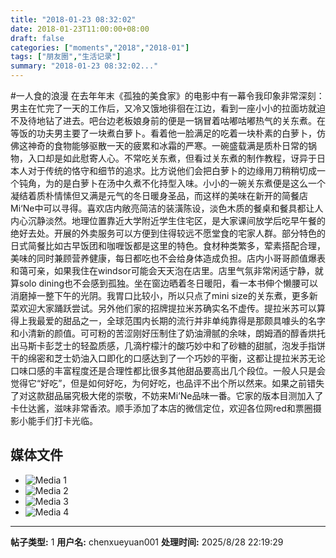```yaml
---
title: "2018-01-23 08:32:02"
date: 2018-01-23T11:00:00+08:00
draft: false
categories: ["moments","2018","2018-01"]
tags: ["朋友圈","生活记录"]
summary: "2018-01-23 08:32:02..."
---
```


#一人食的浪漫
在去年年末《孤独的美食家》的电影中有一幕令我印象非常深刻：男主在忙完了一天的工作后，又冷又饿地徘徊在江边，看到一座小小的拉面坊就迫不及待地钻了进去。吧台边老板娘身前的便是一锅冒着咕嘟咕嘟热气的关东煮。在等饭的功夫男主要了一块煮白萝卜。看着他一脸满足的吃着一块朴素的白萝卜，仿佛这神奇的食物能够驱散一天的疲累和冰霜的严寒。一碗盛载满是质朴日常的锅物，入口却是如此慰寄人心。不常吃关东煮，但看过关东煮的制作教程，讶异于日本人对于传统的恪守和细节的追求。比方说他们会把白萝卜的边缘用刀稍稍切成一个钝角，为的是白萝卜在汤中久煮不化持型入味。小小的一碗关东煮便是这么一个凝结着质朴情愫但又满是元气的冬日暖身圣品，而这样的美味在新开的简餐店Mi‘Ne中可以寻得。喜欢店内敞亮简洁的装潢陈设，淡色木质的餐桌和餐具都让人内心沉静淡然。地理位置靠近大学附近学生住宅区，是大家课间放学后吃早午餐的绝好去处。开展的外卖服务可以方便到住得较远不愿堂食的宅家人群。部分特色的日式简餐比如古早饭团和咖喱饭都是这里的特色。食材种类繁多，荤素搭配合理，美味的同时兼顾营养健康，每日都吃也不会给身体造成负担。店内小哥哥颜值爆表和蔼可亲，如果我住在windsor可能会天天泡在店里。店里气氛非常闲适宁静，就算solo dining也不会感到孤独。坐在窗边晒着冬日暖阳，看一本书伸个懒腰可以消磨掉一整下午的光阴。我胃口比较小，所以只点了mini size的关东煮，更多新菜欢迎大家踊跃尝试。另外他们家的招牌提拉米苏确实名不虚传。提拉米苏可以算得上我最爱的甜品之一，全球范围内长期的流行并非单纯靠得是那颇具噱头的名字和小清新的颜值。可可粉的苦涩刚好压制住了奶油滑腻的余味，朗姆酒的醇香烘托出马斯卡彭芝士的轻盈质感，几滴柠檬汁的酸巧妙中和了砂糖的甜腻，泡发手指饼干的绵密和芝士奶油入口即化的口感达到了一个巧妙的平衡，这都让提拉米苏无论口味口感的丰富程度还是合理性都比很多其他甜品要高出几个段位。一般人只是会觉得它“好吃”，但是如何好吃，为何好吃，也品评不出个所以然来。如果之前错失了对这款甜品届究极大佬的崇敬，不妨来Mi‘Ne品味一番。它家的版本目测加入了卡仕达酱，滋味非常香浓。顺手添加了本店的微信定位，欢迎各位网red和票圈摄影小能手们打卡光临。

## 媒体文件

- ![Media 1](/Moments/photos/2018-01-23/201801230832020.jpg)
- ![Media 2](/Moments/photos/2018-01-23/201801230832021.jpg)
- ![Media 3](/Moments/photos/2018-01-23/201801230832022.jpg)
- ![Media 4](/Moments/photos/2018-01-23/201801230832023.jpg)

---

**帖子类型:** 1
**用户名:** chenxueyuan001
**处理时间:** 2025/8/28 22:19:29